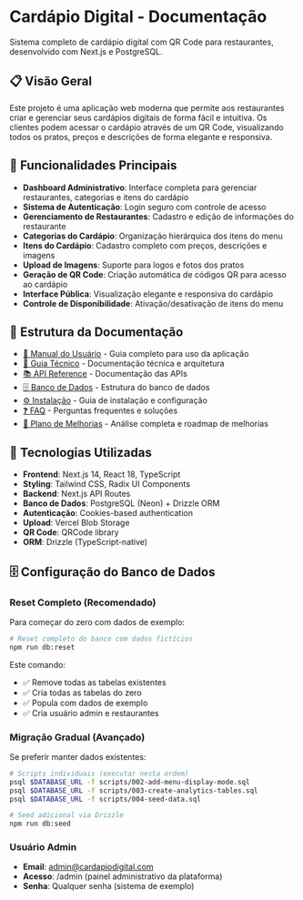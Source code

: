 
# Cardápio Digital - Documentação

Sistema completo de cardápio digital com QR Code para restaurantes, desenvolvido com Next.js e PostgreSQL.

## 📋 Visão Geral

Este projeto é uma aplicação web moderna que permite aos restaurantes criar e gerenciar seus cardápios digitais de forma fácil e intuitiva. Os clientes podem acessar o cardápio através de um QR Code, visualizando todos os pratos, preços e descrições de forma elegante e responsiva.

## 🎯 Funcionalidades Principais

- **Dashboard Administrativo**: Interface completa para gerenciar restaurantes, categorias e itens do cardápio
- **Sistema de Autenticação**: Login seguro com controle de acesso
- **Gerenciamento de Restaurantes**: Cadastro e edição de informações do restaurante
- **Categorias do Cardápio**: Organização hierárquica dos itens do menu
- **Itens do Cardápio**: Cadastro completo com preços, descrições e imagens
- **Upload de Imagens**: Suporte para logos e fotos dos pratos
- **Geração de QR Code**: Criação automática de códigos QR para acesso ao cardápio
- **Interface Pública**: Visualização elegante e responsiva do cardápio
- **Controle de Disponibilidade**: Ativação/desativação de itens do menu

## 📁 Estrutura da Documentação

- [📖 Manual do Usuário](user-guide.md) - Guia completo para uso da aplicação
- [🔧 Guia Técnico](technical-guide.md) - Documentação técnica e arquitetura
- [📚 API Reference](api-reference.md) - Documentação das APIs
- [🗄️ Banco de Dados](database-schema.md) - Estrutura do banco de dados
- [⚙️ Instalação](installation.md) - Guia de instalação e configuração
- [❓ FAQ](faq.md) - Perguntas frequentes e soluções
- [🚀 Plano de Melhorias](improvement-plan.md) - Análise completa e roadmap de melhorias

## 🚀 Tecnologias Utilizadas

- **Frontend**: Next.js 14, React 18, TypeScript
- **Styling**: Tailwind CSS, Radix UI Components
- **Backend**: Next.js API Routes
- **Banco de Dados**: PostgreSQL (Neon) + Drizzle ORM
- **Autenticação**: Cookies-based authentication
- **Upload**: Vercel Blob Storage
- **QR Code**: QRCode library
- **ORM**: Drizzle (TypeScript-native)

## 🗄️ Configuração do Banco de Dados

### Reset Completo (Recomendado)
Para começar do zero com dados de exemplo:

```bash
# Reset completo do banco com dados fictícios
npm run db:reset
```

Este comando:
- ✅ Remove todas as tabelas existentes
- ✅ Cria todas as tabelas do zero
- ✅ Popula com dados de exemplo
- ✅ Cria usuário admin e restaurantes

### Migração Gradual (Avançado)
Se preferir manter dados existentes:

```bash
# Scripts individuais (executar nesta ordem)
psql $DATABASE_URL -f scripts/002-add-menu-display-mode.sql
psql $DATABASE_URL -f scripts/003-create-analytics-tables.sql
psql $DATABASE_URL -f scripts/004-seed-data.sql

# Seed adicional via Drizzle
npm run db:seed
```

### Usuário Admin
- **Email**: admin@cardapiodigital.com
- **Acesso**: /admin (painel administrativo da plataforma)
- **Senha**: Qualquer senha (sistema de exemplo)